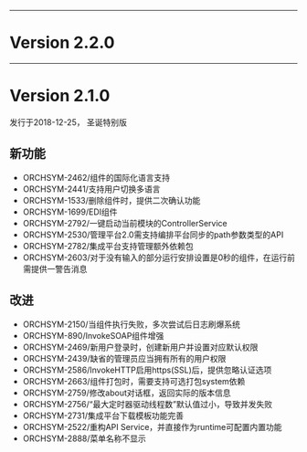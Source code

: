 

----------------------------
# Version 2.2.0




----------------------------
# Version 2.1.0

发行于2018-12-25， 圣诞特别版

## 新功能
 - ORCHSYM-2462/组件的国际化语言支持
 - ORCHSYM-2441/支持用户切换多语言
 - ORCHSYM-1533/删除组件时，提供二次确认功能
 - ORCHSYM-1699/EDI组件
 - ORCHSYM-2792/一键启动当前模块的ControllerService 
 - ORCHSYM-2530/管理平台2.0需支持编排平台同步的path参数类型的API
 - ORCHSYM-2782/集成平台支持管理额外依赖包
 - ORCHSYM-2603/对于没有输入的部分运行安排设置是0秒的组件，在运行前需提供一警告消息
        
## 改进
 - ORCHSYM-2150/当组件执行失败，多次尝试后日志刷爆系统
 - ORCHSYM-890/InvokeSOAP组件增强
 - ORCHSYM-2469/新用户登录时，创建新用户并设置对应默认权限
 - ORCHSYM-2439/缺省的管理员应当拥有所有的用户权限
 - ORCHSYM-2586/InvokeHTTP启用https(SSL)后，提供忽略认证选项
 - ORCHSYM-2663/组件打包时，需要支持可选打包system依赖
 - ORCHSYM-2759/修改about对话框，返回实际的版本信息
 - ORCHSYM-2756/“最大定时器驱动线程数”默认值过小，导致并发失败
 - ORCHSYM-2731/集成平台下载模板功能完善
 - ORCHSYM-2522/重构API Service，并直接作为runtime可配置内置功能
 - ORCHSYM-2888/菜单名称不显示

 
